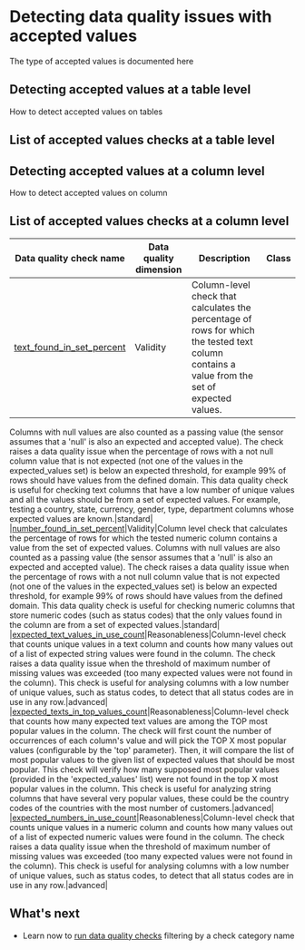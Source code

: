 # Detecting data quality issues with accepted values
The type of accepted values is documented here

## Detecting accepted values at a table level
How to detect accepted values on tables

## List of accepted values checks at a table level

## Detecting accepted values at a column level
How to detect accepted values on column

## List of accepted values checks at a column level
| Data quality check name | Data quality dimension | Description | Class |
|-------------------------|------------------------|-------------|-------|
|[text_found_in_set_percent](../../checks/column/accepted_values/text-found-in-set-percent.md)|Validity|Column-level check that calculates the percentage of rows for which the tested text column contains a value from the set of expected values.
 Columns with null values are also counted as a passing value (the sensor assumes that a &#x27;null&#x27; is also an expected and accepted value).
 The check raises a data quality issue when the percentage of rows with a not null column value that is not expected (not one of the values in the expected_values set)
 is below an expected threshold, for example 99% of rows should have values from the defined domain.
 This data quality check is useful for checking text columns that have a low number of unique values and all the values should be from a set of expected values.
 For example, testing a country, state, currency, gender, type, department columns whose expected values are known.|standard|
|[number_found_in_set_percent](../../checks/column/accepted_values/number-found-in-set-percent.md)|Validity|Column level check that calculates the percentage of rows for which the tested numeric column contains a value from the set of expected values.
 Columns with null values are also counted as a passing value (the sensor assumes that a &#x27;null&#x27; is also an expected and accepted value).
 The check raises a data quality issue when the percentage of rows with a not null column value that is not expected (not one of the values in the expected_values set)
 is below an expected threshold, for example 99% of rows should have values from the defined domain.
 This data quality check is useful for checking numeric columns that store numeric codes (such as status codes) that the only values found in the column are from a set of expected values.|standard|
|[expected_text_values_in_use_count](../../checks/column/accepted_values/expected-text-values-in-use-count.md)|Reasonableness|Column-level check that counts unique values in a text column and counts how many values out of a list of expected string values were found in the column.
 The check raises a data quality issue when the threshold of maximum number of missing values was exceeded (too many expected values were not found in the column).
 This check is useful for analysing columns with a low number of unique values, such as status codes, to detect that all status codes are in use in any row.|advanced|
|[expected_texts_in_top_values_count](../../checks/column/accepted_values/expected-texts-in-top-values-count.md)|Reasonableness|Column-level check that counts how many expected text values are among the TOP most popular values in the column.
 The check will first count the number of occurrences of each column&#x27;s value and will pick the TOP X most popular values (configurable by the &#x27;top&#x27; parameter).
 Then, it will compare the list of most popular values to the given list of expected values that should be most popular.
 This check will verify how many supposed most popular values (provided in the &#x27;expected_values&#x27; list) were not found in the top X most popular values in the column.
 This check is useful for analyzing string columns that have several very popular values, these could be the country codes of the countries with the most number of customers.|advanced|
|[expected_numbers_in_use_count](../../checks/column/accepted_values/expected-numbers-in-use-count.md)|Reasonableness|Column-level check that counts unique values in a numeric column and counts how many values out of a list of expected numeric values were found in the column.
 The check raises a data quality issue when the threshold of maximum number of missing values was exceeded (too many expected values were not found in the column).
 This check is useful for analysing columns with a low number of unique values, such as status codes, to detect that all status codes are in use in any row.|advanced|

## What's next
- Learn now to [run data quality checks](../running-data-quality-checks.md#targeting-a-category-of-checks) filtering by a check category name
